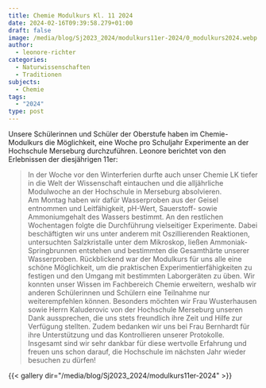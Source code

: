 ```yaml
---
title: Chemie Modulkurs Kl. 11 2024
date: 2024-02-16T09:39:58.279+01:00
draft: false
image: /media/blog/Sj2023_2024/modulkurs11er-2024/0_modulkurs2024.webp
author:
  - leonore-richter
categories:
  - Naturwissenschaften
  - Traditionen
subjects:
  - Chemie
tags:
  - "2024"
type: post
---
```

Unsere Schülerinnen und Schüler der Oberstufe haben im Chemie-Modulkurs die Möglichkeit, eine Woche pro Schuljahr Experimente an der Hochschule Merseburg durchzuführen. Leonore berichtet von den Erlebnissen der diesjährigen 11er:

> In der Woche vor den Winterferien durfte auch unser Chemie LK tiefer in die Welt der Wissenschaft eintauchen und die alljährliche Modulwoche an der Hochschule in Merseburg absolvieren.  
> Am Montag haben wir dafür Wasserproben aus der Geisel entnommen und Leitfähigkeit, pH-Wert, Sauerstoff- sowie Ammoniumgehalt des Wassers bestimmt. An den restlichen Wochentagen folgte die Durchführung vielseitiger Experimente. Dabei beschäftigten wir uns unter anderem mit Oszillierenden Reaktionen, untersuchten Salzkristalle unter dem Mikroskop, ließen Ammoniak-Springbrunnen entstehen und bestimmten die Gesamthärte unserer Wasserproben. Rückblickend war der Modulkurs für uns alle eine schöne Möglichkeit, um die praktischen Experimentierfähigkeiten zu festigen und den Umgang mit bestimmten Laborgeräten zu üben. Wir konnten unser Wissen im Fachbereich Chemie erweitern, weshalb wir anderen Schülerinnen und Schülern eine Teilnahme nur weiterempfehlen können.
> Besonders möchten wir Frau Wusterhausen sowie Herrn Kaluderovic von der Hochschule Merseburg unseren Dank aussprechen, die uns stets freundlich ihre Zeit und Hilfe zur Verfügung stellten. Zudem bedanken wir uns bei Frau Bernhardt für ihre Unterstützung und das Kontrollieren unserer Protokolle.  
> Insgesamt sind wir sehr dankbar für diese wertvolle Erfahrung und freuen uns schon darauf, die Hochschule im nächsten Jahr wieder besuchen zu dürfen!



{{< gallery dir="/media/blog/Sj2023_2024/modulkurs11er-2024" >}}


